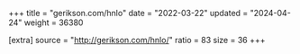 +++
title = "gerikson.com/hnlo"
date = "2022-03-22"
updated = "2024-04-24"
weight = 36380

[extra]
source = "http://gerikson.com/hnlo/"
ratio = 83
size = 36
+++
